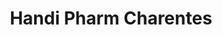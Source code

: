 ---
title: "Handi Pharm Charentes"
url: /pisany/handi-pharm-charentes/
shop: approvisionnement médical
---